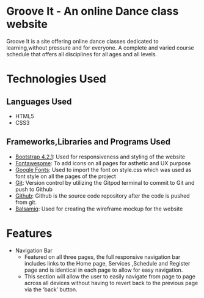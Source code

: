 # Groove It - An online Dance class website
Groove It is a site offering online dance classes dedicated to learning,without pressure and for everyone. A complete and varied course schedule that offers all disciplines for all ages and all levels.
# Technologies Used
## Languages Used
- HTML5
- CSS3
## Frameworks,Libraries and Programs Used
- [Bootstrap 4.2.1](https://getbootstrap.com/docs/4.2/getting-started/introduction/):
   Used for responsiveness and styling of the website
- [Fontawesome](https://fontawesome.com/v5.15/icons?d=gallery&p=2&q=facebook&m=free):
   To add icons on all pages for asthetic and UX purpose
- [Google Fonts](https://fonts.google.com/):
   Used to import the font on style.css which was used as font style on all the pages of the project
- [Git](https://git-scm.com/docs):
   Version control by utilizing the Gitpod terminal to commit to Git and push to Github
- [Github](https://github.com/):
   Github is the source code repository after the code is pushed from git.
- [Balsamiq](https://balsamiq.com/wireframes/desktop/#):
   Used for creating the wireframe mockup for the website

# Features
* Navigation Bar
   * Featured on all three pages, the full responsive navigation bar includes links to the Home page, Services ,Schedule and Register page and is identical in each page to allow for easy navigation.
   * This section will allow the user to easily navigate from page to page across all devices      without having to revert back to the previous page via the ‘back’ button.